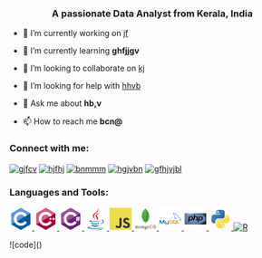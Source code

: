 
<h3 align="center">A passionate Data Analyst from Kerala, India</h3>

- 🔭 I’m currently working on [jf](nb)

- 🌱 I’m currently learning **ghfjjgv**

- 👯 I’m looking to collaborate on [kj](vbv)

- 🤝 I’m looking for help with [hhvb](bvnb)

- 💬 Ask me about **hb,v**

- 📫 How to reach me **bcn@**

<h3 align="left">Connect with me:</h3>
<p align="left">
<a href="https://linkedin.com/in/gjfcv" target="blank"><img align="center" src="https://raw.githubusercontent.com/rahuldkjain/github-profile-readme-generator/master/src/images/icons/Social/linked-in-alt.svg" alt="gjfcv" height="30" width="40" /></a>
<a href="https://kaggle.com/hjfhj" target="blank"><img align="center" src="https://raw.githubusercontent.com/rahuldkjain/github-profile-readme-generator/master/src/images/icons/Social/kaggle.svg" alt="hjfhj" height="30" width="40" /></a>
<a href="https://fb.com/bnmmm" target="blank"><img align="center" src="https://raw.githubusercontent.com/rahuldkjain/github-profile-readme-generator/master/src/images/icons/Social/facebook.svg" alt="bnmmm" height="30" width="40" /></a>
<a href="https://instagram.com/hgjvbn" target="blank"><img align="center" src="https://raw.githubusercontent.com/rahuldkjain/github-profile-readme-generator/master/src/images/icons/Social/instagram.svg" alt="hgjvbn" height="30" width="40" /></a>
<a href="https://www.hackerrank.com/gfhjvjbl" target="blank"><img align="center" src="https://raw.githubusercontent.com/rahuldkjain/github-profile-readme-generator/master/src/images/icons/Social/hackerrank.svg" alt="gfhjvjbl" height="30" width="40" /></a>
</p>

<h3 align="left">Languages and Tools:</h3>
<p align="left"> 
 <a href="https://www.cprogramming.com/" target="_blank"> <img src="https://raw.githubusercontent.com/devicons/devicon/master/icons/c/c-original.svg" alt="c" width="40" height="40"/> </a> 
 <a href="https://www.w3schools.com/cpp/" target="_blank"> <img src="https://raw.githubusercontent.com/devicons/devicon/master/icons/cplusplus/cplusplus-original.svg" alt="cplusplus" width="40" height="40"/> </a> 
 <a href="https://www.w3schools.com/cs/" target="_blank"> <img src="https://raw.githubusercontent.com/devicons/devicon/master/icons/csharp/csharp-original.svg" alt="csharp" width="40" height="40"/> </a> 
 <a href="https://www.java.com" target="_blank"> <img src="https://raw.githubusercontent.com/devicons/devicon/master/icons/java/java-original.svg" alt="java" width="40" height="40"/> </a> 
 <a href="https://developer.mozilla.org/en-US/docs/Web/JavaScript" target="_blank"> <img src="https://raw.githubusercontent.com/devicons/devicon/master/icons/javascript/javascript-original.svg" alt="javascript" width="40" height="40"/> </a>
 <a href="https://www.mongodb.com/" target="_blank"> <img src="https://raw.githubusercontent.com/devicons/devicon/master/icons/mongodb/mongodb-original-wordmark.svg" alt="mongodb" width="40" height="40"/> </a>
 <a href="https://www.mysql.com/" target="_blank"> <img src="https://raw.githubusercontent.com/devicons/devicon/master/icons/mysql/mysql-original-wordmark.svg" alt="mysql" width="40" height="40"/> </a>
 <a href="https://www.php.net" target="_blank"> <img src="https://raw.githubusercontent.com/devicons/devicon/master/icons/php/php-original.svg" alt="php" width="40" height="40"/> </a> <a href="https://www.python.org" target="_blank"> <img src="https://raw.githubusercontent.com/devicons/devicon/master/icons/python/python-original.svg" alt="python" width="40" height="40"/> </a>
 <a href="https://https://www.r-project.org" target="_blank"> <img src="https://user-images.githubusercontent.com/85150311/131162546-6571e0a6-46e4-461d-b8d7-1d924b6539a9.png" alt="R" width="40" height="40"/> </a>
</p>
 <div style="background-image: url('https://user-images.githubusercontent.com/85150311/131164396-28fb50b9-10d5-45d0-8769-f2e376c0d0f6.gif');">![code]()


               

<!---
Sachinsn19/Sachinsn19 is a ✨ special ✨ repository because its `README.md` (this file) appears on your GitHub profile.
You can click the Preview link to take a look at your changes.
--->
